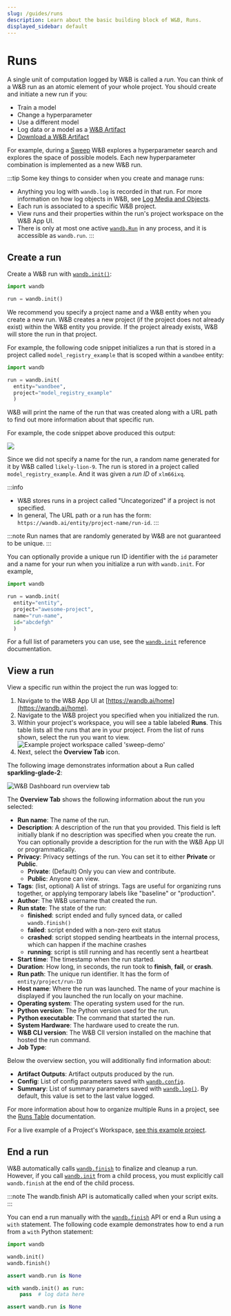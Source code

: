 ```yaml
---
slug: /guides/runs
description: Learn about the basic building block of W&B, Runs.
displayed_sidebar: default
---
```

# Runs

A single unit of computation logged by W&B is called a *run*. You can think of a W&B run as an atomic element of your whole project. You should create and initiate a new run if you:

* Train a model
* Change a hyperparameter
* Use a different model
* Log data or a model as a [W&B Artifact](../artifacts/intro.md)
* [Download a W&B Artifact](../artifacts/download-and-use-an-artifact.md)

For example, during a [Sweep](../sweeps/intro.md) W&B explores a hyperparameter search and explores the space of possible models. Each new hyperparameter combination is implemented as a new W&B run. 


:::tip
Some key things to consider when you create and manage runs:
* Anything you log with `wandb.log` is recorded in that run.  For more information on how log objects in W&B, see [Log Media and Objects](../track/log/intro.md). 
* Each run is associated to a specific W&B project.
* View runs and their properties within the run's project workspace on the W&B App UI.
* There is only at most one active [`wandb.Run`](../../ref/python/run.md) in any process,
and it is accessible as `wandb.run`.
:::

## Create a run

Create a W&B run with [`wandb.init()`](../../ref/python/init.md):

```python
import wandb

run = wandb.init()
```

We recommend you specify a project name and a W&B entity when you create a new run. W&B creates a new project (if the project does not already exist) within the W&B entity you provide. If the project already exists, W&B will store the run in that project.

For example, the following code snippet initializes a run that is stored in a project called `model_registry_example` that is scoped within a `wandbee` entity:

```python
import wandb

run = wandb.init(
  entity="wandbee", 
  project="model_registry_example"
  )
```



W&B will print the name of the run that was created along with a URL path to find out more information about that specific run. 

For example, the code snippet above produced this output:


![](/images/runs/run_example.png)


Since we did not specify a name for the run, a random name generated for it by W&B called `likely-lion-9`. The run is stored in a project called `model_registry_example`. And it was given a *run ID* of `xlm66ixq`.


:::info
* W&B stores runs in a project called "Uncategorized" if a project is not specified.
* In general, The URL path or a run has the form: `https://wandb.ai/entity/project-name/run-id`. 
:::

:::note
Run names that are randomly generated by W&B are not guaranteed to be unique.
:::

You can optionally provide a unique run ID identifier with the `id` parameter and a name for your run when you initialize a run with `wandb.init`.  For example, 

```python 
import wandb

run = wandb.init(
  entity="entity", 
  project="awesome-project", 
  name="run-name", 
  id="abcdefgh"
  )
```

For a full list of parameters you can use, see the [`wandb.init`](../../ref/python/init.md) reference documentation. 

## View a run

View a specific run within the project the run was logged to:

1. Navigate to the W&B App UI at [https://wandb.ai/home](https://wandb.ai/home).
2. Navigate to the W&B project you specified when you initialized the run.
3. Within your project's workspace, you will see a table labeled **Runs**. This table lists all the runs that are in your project. From the list of runs shown, select the run you want to view.
  ![Example project workspace called 'sweep-demo'](/images/app_ui/workspace_tab_example.png)
4. Next, select the **Overview Tab** icon. 

The following image demonstrates information about a Run called **sparkling-glade-2**:

![W&B Dashboard run overview tab](/images/app_ui/wandb_run_overview_page.png)

The **Overview Tab** shows the following information about the run you selected:

* **Run name**: The name of the run.
* **Description**: A description of the run that you provided. This field is left initially blank if no description was specified when you create the run. You can optionally provide a description for the run with the W&B App UI or programmatically. 
* **Privacy**: Privacy settings of the run. You can set it to either **Private** or **Public**. 
    * **Private**: (Default) Only you can view and contribute.
    * **Public**: Anyone can view.
* **Tags**: (list, optional) A list of strings. Tags are useful for organizing runs together, or applying temporary labels like "baseline" or "production".
* **Author**: The W&B username that created the run.
* **Run state**: The state of the run:
  * **finished**: script ended and fully synced data, or called `wandb.finish()`
  * **failed**: script ended with a non-zero exit status
  * **crashed**: script stopped sending heartbeats in the internal process, which can happen if the machine crashes
  * **running**: script is still running and has recently sent a heartbeat
* **Start time**: The timestamp when the run started.
* **Duration**: How long, in seconds, the run took to **finish**, **fail**, or **crash**.
* **Run path**: The unique run identifier. It has the form of `entity/project/run-ID`
* **Host name**: Where the run was launched. The name of your machine is displayed if you launched the run locally on your machine. 
* **Operating system**: The operating system used for the run.
* **Python version**: The Python version used for the run.
* **Python executable**: The command that started the run.
* **System Hardware**: The hardware used to create the run. 
* **W&B CLI version**: The W&B ClI version installed on the machine that hosted the run command.
* **Job Type**:

<!-- :::info
The Python details are private, even if you make the page itself public. 
::: -->


Below the overview section, you will additionally find information about: 

* **Artifact Outputs**: Artifact outputs produced by the run.
* **Config**: List of config parameters saved with [`wandb.config`](../../guides/track/config.md).
* **Summary**: List of summary parameters saved with [`wandb.log()`](../../guides/track/log/intro.md). By default, this value is set to the last value logged.



For more information about how to organize multiple Runs in a project, see the [Runs Table](../app/features/runs-table.md) documentation. 

For a live example of a Project's Workspace, [see this example project](https://app.wandb.ai/example-team/sweep-demo). 

## End a run
W&B automatically calls [`wandb.finish`](../../ref/python/finish.md) to finalize and cleanup a run. However, if you call [`wandb.init`](../../ref/python/init.md) from a child process, you must explicitly call `wandb.finish` at the end of the child process. 

:::note
The wandb.finish API is automatically called when your script exits.
:::

You can end a run manually with the [`wandb.finish`](../../ref/python/finish.md) API or end a Run using a `with` statement. The following code example demonstrates how to end a run from a `with` Python statement:

```python
import wandb

wandb.init()
wandb.finish()

assert wandb.run is None

with wandb.init() as run:
    pass  # log data here

assert wandb.run is None
```







<!-- ### Search runs

Search for a specific run by name in the sidebar. You can use regex to filter down your visible runs. The search box affects which runs are shown on the graph. Here's an example:

![](/images/app_ui/project_page_search_for_runs.gif)

### Filter runs

### Organize runs -->





